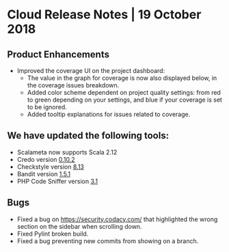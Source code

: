 # Cloud Release Notes | 19 October 2018

## <span class="wysiwyg-color-black">Product Enhancements</span>

-   <span class="wysiwyg-color-black">Improved the coverage UI on the
    project dashboard:</span>
    -   <span class="wysiwyg-color-black">The value in the graph for
        coverage is now also displayed below, in the coverage issues
        breakdown.</span>
    -   <span class="wysiwyg-color-black">Added color scheme dependent
        on project quality settings: from red to green depending on your
        settings, and blue if your coverage is set to be ignored.</span>
    -   <span class="wysiwyg-color-black">Added tooltip explanations for
        issues related to coverage.</span>

## <span class="wysiwyg-color-black">We have updated the following tools:</span>

-   <span class="wysiwyg-color-black">Scalameta now supports Scala
    2.12</span>
-   <span class="wysiwyg-color-black">Credo version <span
    class="wysiwyg-underline">[0.10.2](https://github.com/rrrene/credo/blob/master/CHANGELOG.md#0102)</span></span>
-   <span class="wysiwyg-color-black">Checkstyle version <span
    class="wysiwyg-underline">[8.13](http://checkstyle.sourceforge.net/releasenotes.html#Release_8.13)</span> </span>
-   <span class="wysiwyg-color-black">Bandit version <span
    class="wysiwyg-underline">[1.5.1](https://github.com/PyCQA/bandit/releases/tag/1.5.1)</span></span>
-   <span class="wysiwyg-color-black">PHP Code Sniffer version <span
    class="wysiwyg-underline">[3.1](https://pear.php.net/package/PHP_CodeSniffer/download/3.1.0)</span></span>

## <span class="wysiwyg-color-black">Bugs</span>

-   <span class="wysiwyg-color-black">Fixed a bug on <span
    class="wysiwyg-underline"><https://security.codacy.com/></span> that
    highlighted the wrong section on the sidebar when scrolling
    down.</span>
-   <span class="wysiwyg-color-black">Fixed Pylint broken build.</span>
-   <span class="wysiwyg-color-black">Fixed a bug preventing new commits
    from showing on a branch.</span>
